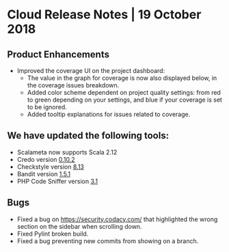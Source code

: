 # Cloud Release Notes | 19 October 2018

## <span class="wysiwyg-color-black">Product Enhancements</span>

-   <span class="wysiwyg-color-black">Improved the coverage UI on the
    project dashboard:</span>
    -   <span class="wysiwyg-color-black">The value in the graph for
        coverage is now also displayed below, in the coverage issues
        breakdown.</span>
    -   <span class="wysiwyg-color-black">Added color scheme dependent
        on project quality settings: from red to green depending on your
        settings, and blue if your coverage is set to be ignored.</span>
    -   <span class="wysiwyg-color-black">Added tooltip explanations for
        issues related to coverage.</span>

## <span class="wysiwyg-color-black">We have updated the following tools:</span>

-   <span class="wysiwyg-color-black">Scalameta now supports Scala
    2.12</span>
-   <span class="wysiwyg-color-black">Credo version <span
    class="wysiwyg-underline">[0.10.2](https://github.com/rrrene/credo/blob/master/CHANGELOG.md#0102)</span></span>
-   <span class="wysiwyg-color-black">Checkstyle version <span
    class="wysiwyg-underline">[8.13](http://checkstyle.sourceforge.net/releasenotes.html#Release_8.13)</span> </span>
-   <span class="wysiwyg-color-black">Bandit version <span
    class="wysiwyg-underline">[1.5.1](https://github.com/PyCQA/bandit/releases/tag/1.5.1)</span></span>
-   <span class="wysiwyg-color-black">PHP Code Sniffer version <span
    class="wysiwyg-underline">[3.1](https://pear.php.net/package/PHP_CodeSniffer/download/3.1.0)</span></span>

## <span class="wysiwyg-color-black">Bugs</span>

-   <span class="wysiwyg-color-black">Fixed a bug on <span
    class="wysiwyg-underline"><https://security.codacy.com/></span> that
    highlighted the wrong section on the sidebar when scrolling
    down.</span>
-   <span class="wysiwyg-color-black">Fixed Pylint broken build.</span>
-   <span class="wysiwyg-color-black">Fixed a bug preventing new commits
    from showing on a branch.</span>
